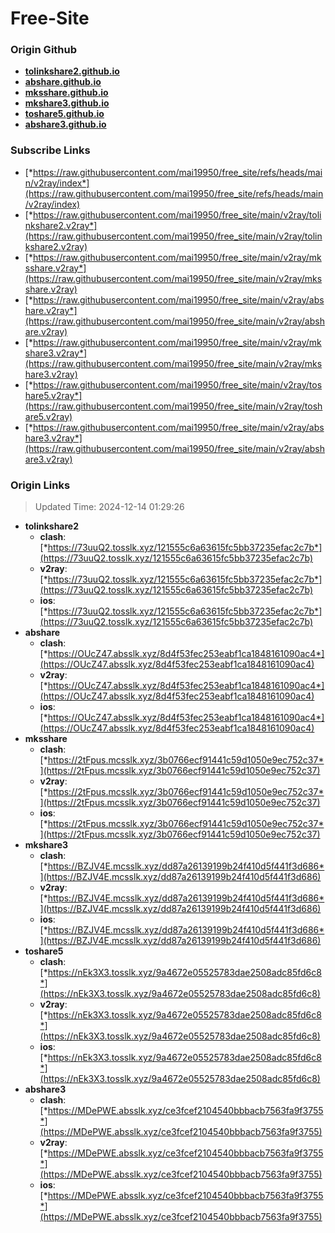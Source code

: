 # Free-Site

### Origin Github

- [**tolinkshare2.github.io**](https://github.com/tolinkshare2/tolinkshare2.github.io)
- [**abshare.github.io**](https://github.com/abshare/abshare.github.io)
- [**mksshare.github.io**](https://github.com/mksshare/mksshare.github.io)
- [**mkshare3.github.io**](https://github.com/mkshare3/mkshare3.github.io)
- [**toshare5.github.io**](https://github.com/toshare5/toshare5.github.io)
- [**abshare3.github.io**](https://github.com/abshare3/abshare3.github.io)

### Subscribe Links

- [*https://raw.githubusercontent.com/mai19950/free_site/refs/heads/main/v2ray/index*](https://raw.githubusercontent.com/mai19950/free_site/refs/heads/main/v2ray/index)
- [*https://raw.githubusercontent.com/mai19950/free_site/main/v2ray/tolinkshare2.v2ray*](https://raw.githubusercontent.com/mai19950/free_site/main/v2ray/tolinkshare2.v2ray)
- [*https://raw.githubusercontent.com/mai19950/free_site/main/v2ray/mksshare.v2ray*](https://raw.githubusercontent.com/mai19950/free_site/main/v2ray/mksshare.v2ray)
- [*https://raw.githubusercontent.com/mai19950/free_site/main/v2ray/abshare.v2ray*](https://raw.githubusercontent.com/mai19950/free_site/main/v2ray/abshare.v2ray)
- [*https://raw.githubusercontent.com/mai19950/free_site/main/v2ray/mkshare3.v2ray*](https://raw.githubusercontent.com/mai19950/free_site/main/v2ray/mkshare3.v2ray)
- [*https://raw.githubusercontent.com/mai19950/free_site/main/v2ray/toshare5.v2ray*](https://raw.githubusercontent.com/mai19950/free_site/main/v2ray/toshare5.v2ray)
- [*https://raw.githubusercontent.com/mai19950/free_site/main/v2ray/abshare3.v2ray*](https://raw.githubusercontent.com/mai19950/free_site/main/v2ray/abshare3.v2ray)

### Origin Links

> Updated Time: 2024-12-14 01:29:26

- **tolinkshare2**
  - **clash**: [*https://73uuQ2.tosslk.xyz/121555c6a63615fc5bb37235efac2c7b*](https://73uuQ2.tosslk.xyz/121555c6a63615fc5bb37235efac2c7b)
  - **v2ray**: [*https://73uuQ2.tosslk.xyz/121555c6a63615fc5bb37235efac2c7b*](https://73uuQ2.tosslk.xyz/121555c6a63615fc5bb37235efac2c7b)
  - **ios**: [*https://73uuQ2.tosslk.xyz/121555c6a63615fc5bb37235efac2c7b*](https://73uuQ2.tosslk.xyz/121555c6a63615fc5bb37235efac2c7b)
- **abshare**
  - **clash**: [*https://OUcZ47.absslk.xyz/8d4f53fec253eabf1ca1848161090ac4*](https://OUcZ47.absslk.xyz/8d4f53fec253eabf1ca1848161090ac4)
  - **v2ray**: [*https://OUcZ47.absslk.xyz/8d4f53fec253eabf1ca1848161090ac4*](https://OUcZ47.absslk.xyz/8d4f53fec253eabf1ca1848161090ac4)
  - **ios**: [*https://OUcZ47.absslk.xyz/8d4f53fec253eabf1ca1848161090ac4*](https://OUcZ47.absslk.xyz/8d4f53fec253eabf1ca1848161090ac4)
- **mksshare**
  - **clash**: [*https://2tFpus.mcsslk.xyz/3b0766ecf91441c59d1050e9ec752c37*](https://2tFpus.mcsslk.xyz/3b0766ecf91441c59d1050e9ec752c37)
  - **v2ray**: [*https://2tFpus.mcsslk.xyz/3b0766ecf91441c59d1050e9ec752c37*](https://2tFpus.mcsslk.xyz/3b0766ecf91441c59d1050e9ec752c37)
  - **ios**: [*https://2tFpus.mcsslk.xyz/3b0766ecf91441c59d1050e9ec752c37*](https://2tFpus.mcsslk.xyz/3b0766ecf91441c59d1050e9ec752c37)
- **mkshare3**
  - **clash**: [*https://BZJV4E.mcsslk.xyz/dd87a26139199b24f410d5f441f3d686*](https://BZJV4E.mcsslk.xyz/dd87a26139199b24f410d5f441f3d686)
  - **v2ray**: [*https://BZJV4E.mcsslk.xyz/dd87a26139199b24f410d5f441f3d686*](https://BZJV4E.mcsslk.xyz/dd87a26139199b24f410d5f441f3d686)
  - **ios**: [*https://BZJV4E.mcsslk.xyz/dd87a26139199b24f410d5f441f3d686*](https://BZJV4E.mcsslk.xyz/dd87a26139199b24f410d5f441f3d686)
- **toshare5**
  - **clash**: [*https://nEk3X3.tosslk.xyz/9a4672e05525783dae2508adc85fd6c8*](https://nEk3X3.tosslk.xyz/9a4672e05525783dae2508adc85fd6c8)
  - **v2ray**: [*https://nEk3X3.tosslk.xyz/9a4672e05525783dae2508adc85fd6c8*](https://nEk3X3.tosslk.xyz/9a4672e05525783dae2508adc85fd6c8)
  - **ios**: [*https://nEk3X3.tosslk.xyz/9a4672e05525783dae2508adc85fd6c8*](https://nEk3X3.tosslk.xyz/9a4672e05525783dae2508adc85fd6c8)
- **abshare3**
  - **clash**: [*https://MDePWE.absslk.xyz/ce3fcef2104540bbbacb7563fa9f3755*](https://MDePWE.absslk.xyz/ce3fcef2104540bbbacb7563fa9f3755)
  - **v2ray**: [*https://MDePWE.absslk.xyz/ce3fcef2104540bbbacb7563fa9f3755*](https://MDePWE.absslk.xyz/ce3fcef2104540bbbacb7563fa9f3755)
  - **ios**: [*https://MDePWE.absslk.xyz/ce3fcef2104540bbbacb7563fa9f3755*](https://MDePWE.absslk.xyz/ce3fcef2104540bbbacb7563fa9f3755)
